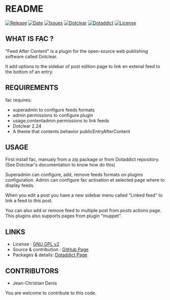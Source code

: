 # README

[![Release](https://img.shields.io/github/v/release/JcDenis/fac)](https://github.com/JcDenis/fac/releases)
[![Date](https://img.shields.io/github/release-date/JcDenis/fac)](https://github.com/JcDenis/fac/releases)
[![Issues](https://img.shields.io/github/issues/JcDenis/fac)](https://github.com/JcDenis/fac/issues)
[![Dotclear](https://img.shields.io/badge/dotclear-v2.24-blue.svg)](https://fr.dotclear.org/download)
[![Dotaddict](https://img.shields.io/badge/dotaddict-official-green.svg)](https://plugins.dotaddict.org/dc2/details/fac)
[![License](https://img.shields.io/github/license/JcDenis/fac)](https://github.com/JcDenis/fac/blob/master/LICENSE)

## WHAT IS FAC ?

"Feed After Content" is a plugin for the open-source 
web publishing software called Dotclear.

It add options to the sidebar of post edition page 
to link en extenal feed to the bottom of an entry.

## REQUIREMENTS

 fac requires: 

  * superadmin to configure feeds formats
  * admin permissions to configure plugin
  * usage,contentadmin permissions to link feeds
  * Dotclear 2.24 
  * A theme that contents behavior publicEntryAfterContent

## USAGE

First install fac, manualy from a zip package or from 
Dotaddict repository. (See Dotclear's documentation to know how do this)

Superadmin can configure, add, remove feeds formats on plugins configuration.
Admin can configure fac activation et selected page where to display feeds.

When you edit a post you have a new sidebar menu called "Linked feed"
to link a feed to this post.

You can also add or remove feed to multiple post from posts actions page. 
This plugins also supports pages from plugin "muppet".

## LINKS

 * License : [GNU GPL v2](https://www.gnu.org/licenses/old-licenses/lgpl-2.0.html)
 * Source & contribution : [GitHub Page](https://github.com/JcDenis/fac)
 * Packages & details: [Dotaddict Page](https://plugins.dotaddict.org/dc2/details/fac)

## CONTRIBUTORS

 * Jean-Christian Denis

 You are welcome to contribute to this code.